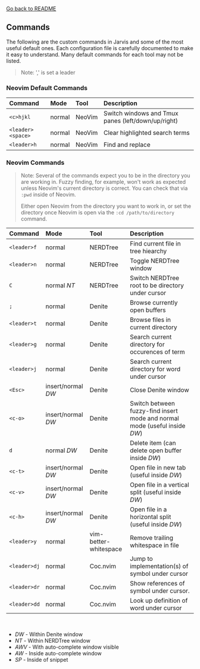 [Go back to README](../README.md)

## Commands

The following are the custom commands in Jarvis and some of the most useful default ones. Each configuration
file is carefully documented to make it easy to understand. Many default commands for each tool may not be listed.

> Note: ',' is set a leader

### Neovim Default Commands
| Command      | Mode            | Tool                            | Description                              |
| :----------- | :-------------- | :------------------------------ | :--------------------------------------- |
| `<c>hjkl`    | normal          | NeoVim                          | Switch windows and Tmux panes (left/down/up/right) |
| `<leader><space>`  | normal          | NeoVim                          | Clear highlighted search terms           |
| `<leader>h`  | normal          | NeoVim                          | Find and replace                         |

### Neovim Commands

> Note: Several of the commands expect you to be in the directory you are working in. Fuzzy finding, for example, won't work as expected unless Neovim's current directory is correct. You can check that via `:pwd` inside of Neovim.
>
> Either open Neovim from the directory you want to work in, or set the directory once Neovim is open via the `:cd /path/to/directory` command.

| Command      | Mode            | Tool                            | Description                              |
| :----------- | :-------------- | :------------------------------ | :--------------------------------------- |
| `<leader>f`  | normal          | NERDTree                        | Find current file in tree hiearchy       |
| `<leader>n`  | normal          | NERDTree                        | Toggle NERDTree window                   |
| `C`          | normal     *NT* | NERDTree                        | Switch NERDTree root to be directory under cursor |
| `;`          | normal          | Denite                          | Browse currently open buffers            |
| `<leader>t`  | normal          | Denite                          | Browse files in current directory        |
| `<leader>g`  | normal          | Denite                          | Search current directory for occurences of term |
| `<leader>j`  | normal          | Denite                          | Search current directory for word under cursor |
| `<Esc>`      | insert/normal *DW* | Denite                       | Close Denite window                       |
| `<c-o>`      | insert/normal *DW* | Denite                       | Switch between fuzzy-find insert mode and normal mode (useful inside *DW*) |
| `d`          | normal     *DW* | Denite                          | Delete item (can delete open buffer inside *DW*) |
| `<c-t>`      | insert/normal     *DW* | Denite                   | Open file in new tab (useful inside *DW*) |
| `<c-v>`      | insert/normal     *DW* | Denite                   | Open file in a vertical split  (useful inside *DW*) |
| `<c-h>`      | insert/normal     *DW* | Denite                   | Open file in a horizontal split  (useful inside *DW*) |
| `<leader>y`  | normal          | vim-better-whitespace           | Remove trailing whitespace in file       |
| `<leader>dj` | normal          | Coc.nvim                        | Jump to implementation(s) of symbol under cursor  |
| `<leader>dr` | normal          | Coc.nvim                        | Show references of symbol under cursor.    |
| `<leader>dd` | normal          | Coc.nvim                        | Look up definition of word under cursor |

<br />

* *DW*  - Within Denite window
* *NT*  - Within NERDTree window
* *AWV* - With auto-complete window visible
* *AW*  - Inside auto-complete window
* *SP*  - Inside of snippet

